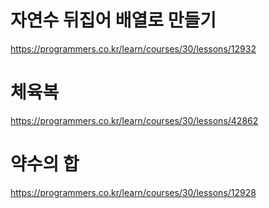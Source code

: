 
# 자연수 뒤집어 배열로 만들기

https://programmers.co.kr/learn/courses/30/lessons/12932

# 체육복

https://programmers.co.kr/learn/courses/30/lessons/42862

# 약수의 합 

https://programmers.co.kr/learn/courses/30/lessons/12928